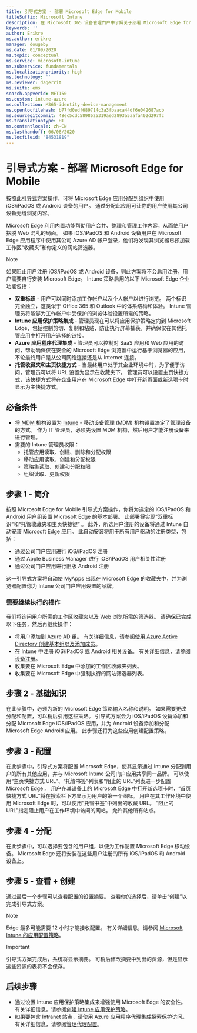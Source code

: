 ```yaml
---
title: 引导式方案 - 部署 Microsoft Edge for Mobile
titleSuffix: Microsoft Intune
description: 在 Microsoft 365 设备管理门户中了解关于部署 Microsoft Edge for Mobile 的引导式方案。
keywords: ''
author: Erikre
ms.author: erikre
manager: dougeby
ms.date: 01/09/2020
ms.topic: conceptual
ms.service: microsoft-intune
ms.subservice: fundamentals
ms.localizationpriority: high
ms.technology: ''
ms.reviewer: dagerrit
ms.suite: ems
search.appverid: MET150
ms.custom: intune-azure
ms.collection: M365-identity-device-management
ms.openlocfilehash: b77fd0edf689714c3a3fbaaca44df6e042687acb
ms.sourcegitcommit: 48ec5cdc5898625319aed2893a5aafa402d297fc
ms.translationtype: HT
ms.contentlocale: zh-CN
ms.lasthandoff: 06/08/2020
ms.locfileid: "84531819"
---
```

# <a name="guided-scenario---deploy-microsoft-edge-for-mobile"></a>引导式方案 - 部署 Microsoft Edge for Mobile

按照此[引导式方案](guided-scenarios-overview.md)操作，可将 Microsoft Edge 应用分配到组织中使用 iOS/iPadOS 或 Android 设备的用户。 通过分配此应用可让你的用户使用其公司设备无缝浏览内容。

Microsoft Edge 利用内置功能帮助用户合并、整理和管理工作内容，从而使用户摆脱 Web 混乱的局面。 如果 iOS/iPadOS 和 Android 设备用户在 Microsoft Edge 应用程序中使用其公司 Azure AD 帐户登录，他们将发现其浏览器已预加载工作区“收藏夹”和你定义的网站筛选器。

> [!NOTE]
> 如果阻止用户注册 iOS/iPadOS 或 Android 设备，则此方案将不会启用注册，用户需要自行安装 Microsoft Edge。
Intune 策略启用的以下 Microsoft Edge 企业功能包括：

- **双重标识** - 用户可以同时添加工作帐户以及个人帐户以进行浏览。 两个标识完全独立，这类似于 Office 365 和 Outlook 中的体系结构和体验。 Intune 管理员将能够为工作帐户中受保护的浏览体验设置所需的策略。
- **Intune 应用保护策略集成** - 管理员现在可以将应用保护策略定向到 Microsoft Edge，包括控制剪切、复制和粘贴，防止执行屏幕捕获，并确保仅在其他托管应用中打开用户选择的链接。
- **Azure 应用程序代理集成** - 管理员可以控制对 SaaS 应用和 Web 应用的访问，帮助确保仅在安全的 Microsoft Edge 浏览器中运行基于浏览器的应用，不论最终用户是从公司网络连接还是从 Internet 连接。
- **托管收藏夹和主页快捷方式** - 当最终用户处于其企业环境中时，为了便于访问，管理员可以将 URL 设置为显示在收藏夹下。 管理员可以设置主页快捷方式，该快捷方式将在企业用户在 Microsoft Edge 中打开新页面或新选项卡时显示为主快捷方式。

## <a name="prerequisites"></a>必备条件

- [将 MDM 机构设置为 Intune](mdm-authority-set.md#set-mdm-authority-to-intune) - 移动设备管理 (MDM) 机构设置决定了管理设备的方式。 作为 IT 管理员，必须先设置 MDM 机构，然后用户才能注册设备来进行管理。
- 需要的 Intune 管理员权限：
  - 托管应用读取、创建、删除和分配权限
  - 移动应用读取、创建和分配权限
  - 策略集读取、创建和分配权限
  - 组织读取、更新权限

## <a name="step-1---introduction"></a>步骤 1 - 简介

按照 Microsoft Edge for Mobile 引导式方案操作，你将为选定的 iOS/iPadOS 和 Android 用户组设置 Microsoft Edge 的基本部署。 此部署将实现“双重标识”和“托管收藏夹和主页快捷键” 。 此外，所选用户注册的设备将通过 Intune 自动安装 Microsoft Edge 应用。 此自动安装将用于所有用户驱动的注册类型，包括：

- 通过公司门户应用进行 iOS/iPadOS 注册
- 通过 Apple Business Manager 进行 iOS/iPadOS 用户相关性注册
- 通过公司门户应用进行旧版 Android 注册

这一引导式方案将自动使 MyApps 出现在 Microsoft Edge 的收藏夹中，并为浏览器配置你为 Intune 公司门户应用设置的品牌。

### <a name="what-you-will-need-to-continue"></a>需要继续执行的操作

我们将询问用户所需的工作区收藏夹以及 Web 浏览所需的筛选器。 请确保已完成以下任务，然后再继续操作：

- 将用户添加到 Azure AD 组。 有关详细信息，请参阅[使用 Azure Active Directory 创建基本组以及添加成员](https://go.microsoft.com/fwlink/?linkid=2102458)。
- 在 Intune 中注册 iOS/iPadOS 或 Android 相关设备。 有关详细信息，请参阅[设备注册](https://go.microsoft.com/fwlink/?linkid=2102547)。
- 收集要在 Microsoft Edge 中添加的工作区收藏夹列表。
- 收集要在 Microsoft Edge 中强制执行的网站筛选器列表。

## <a name="step-2---basics"></a>步骤 2 - 基础知识

在此步骤中，必须为新的 Microsoft Edge 策略输入名称和说明。 如果需要更改分配和配置，可以稍后引用这些策略。 引导式方案会为 iOS/iPadOS 设备添加和分配 Microsoft Edge iOS/iPadOS 应用，并为 Android 设备添加和分配 Microsoft Edge Android 应用。 此步骤还将为这些应用创建配置策略。

## <a name="step-3---configuration"></a>步骤 3 - 配置

在此步骤中，引导式方案将配置 Microsoft Edge，使其显示通过 Intune 分配到用户的所有其他应用，并与 Microsoft Intune 公司门户应用共享同一品牌。 可以使用“主页快捷方式 URL”、“托管书签”列表和“阻止的 URL”列表进一步配置 Microsoft Edge  。 用户在其设备上的 Microsoft Edge 中打开新选项卡时，“首页快捷方式 URL”将在搜索栏下方显示为用户的第一个图标。 用户在其工作环境中使用 Microsoft Edge 时，可以使用“托管书签”中列出的收藏 URL。 “阻止的 URL”指定阻止用户在工作环境中访问的网站。 允许其他所有站点。

## <a name="step-4---assignments"></a>步骤 4 - 分配

在此步骤中，可以选择要包含的用户组，以便为工作配置 Microsoft Edge 移动设备。 Microsoft Edge 还将安装在这些用户注册的所有 iOS/iPadOS 和 Android 设备上。

## <a name="step-5---review--create"></a>步骤 5 - 查看 + 创建

通过最后一个步骤可以查看配置的设置摘要。 查看你的选择后，请单击“创建”以完成引导式方案。 

> [!NOTE]
> Edge 最多可能需要 12 小时才能接收配置。 有关详细信息，请参阅 [Microsoft Intune 的应用配置策略](../apps/app-configuration-policies-overview.md)。

> [!IMPORTANT]
> 引导式方案完成后，系统将显示摘要。 可稍后修改摘要中列出的资源，但是显示这些资源的表将不会保存。

## <a name="next-steps"></a>后续步骤

- 通过设置 Intune 应用保护策略集成来增强使用 Microsoft Edge 的安全性。 有关详细信息，请参阅[创建 Intune 应用保护策略](../apps/manage-microsoft-edge.md#create-intune-app-protection-policies)。
- 如果要包含 Intranet 站点，请使用 Azure 应用程序代理集成探索保护访问。 有关详细信息，请参阅[管理代理配置](../apps/manage-microsoft-edge.md#manage-proxy-configuration)。